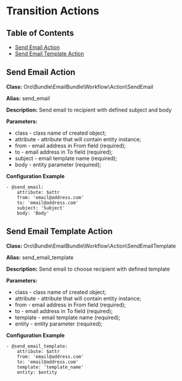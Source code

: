 Transition Actions
=======================

Table of Contents
-----------------
 - [Send Email Action](#send-email-action)
 - [Send Email Template Action](#send-email-template-action)


Send Email Action
-----------------

**Class:** Oro\Bundle\EmailBundle\Workflow\Action\SendEmail

**Alias:** send_email

**Description:** Send email to recipient with defined subject and body

**Parameters:**
  - class - class name of created object;
  - attribute - attribute that will contain entity instance;
  - from - email address in From field (required);
  - to - email address in To field (required);
  - subject - email template name (required);
  - body - entity parameter (required);

**Configuration Example**
```
- @send_email:
    attribute: $attr
    from: 'email@address.com'
    to: 'email@address.com'
    subject: 'Subject'
    body: 'Body'

```

Send Email Template Action
--------------------------

**Class:** Oro\Bundle\EmailBundle\Workflow\Action\SendEmailTemplate

**Alias:** send_email_template

**Description:** Send email to choose recipient with defined template

**Parameters:**
  - class - class name of created object;
  - attribute - attribute that will contain entity instance;
  - from - email address in From field (required);
  - to - email address in To field (required);
  - template - email template name (required);
  - entity - entity parameter (required);

**Configuration Example**
```
- @send_email_template:
    attribute: $attr
    from: 'email@address.com'
    to: 'email@address.com'
    template: 'template_name'
    entity: $entity

```

